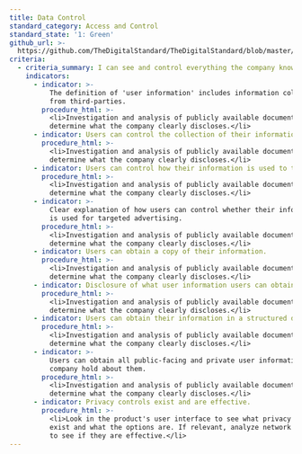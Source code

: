 ```yaml
---
title: Data Control
standard_category: Access and Control
standard_state: '1: Green'
github_url: >-
  https://github.com/TheDigitalStandard/TheDigitalStandard/blob/master/Privacy%20(Is%20it%20private%3F)%2FAccess%20and%20Control%2FData%20control.yaml
criteria:
  - criteria_summary: I can see and control everything the company knows about me.
    indicators:
      - indicator: >-
          The definition of 'user information' includes information collected
          from third-parties.
        procedure_html: >-
          <li>Investigation and analysis of publicly available documentation to
          determine what the company clearly discloses.</li>
      - indicator: Users can control the collection of their information.
        procedure_html: >-
          <li>Investigation and analysis of publicly available documentation to
          determine what the company clearly discloses.</li>
      - indicator: Users can control how their information is used to target advertising.
        procedure_html: >-
          <li>Investigation and analysis of publicly available documentation to
          determine what the company clearly discloses.</li>
      - indicator: >-
          Clear explanation of how users can control whether their information
          is used for targeted advertising.
        procedure_html: >-
          <li>Investigation and analysis of publicly available documentation to
          determine what the company clearly discloses.</li>
      - indicator: Users can obtain a copy of their information.
        procedure_html: >-
          <li>Investigation and analysis of publicly available documentation to
          determine what the company clearly discloses.</li>
      - indicator: Disclosure of what user information users can obtain
        procedure_html: >-
          <li>Investigation and analysis of publicly available documentation to
          determine what the company clearly discloses.</li>
      - indicator: Users can obtain their information in a structured data format.
        procedure_html: >-
          <li>Investigation and analysis of publicly available documentation to
          determine what the company clearly discloses.</li>
      - indicator: >-
          Users can obtain all public-facing and private user information the
          company hold about them.
        procedure_html: >-
          <li>Investigation and analysis of publicly available documentation to
          determine what the company clearly discloses.</li>
      - indicator: Privacy controls exist and are effective.
        procedure_html: >-
          <li>Look in the product's user interface to see what privacy controls
          exist and what the options are. If relevant, analyze network traffic
          to see if they are effective.</li>
---
```


